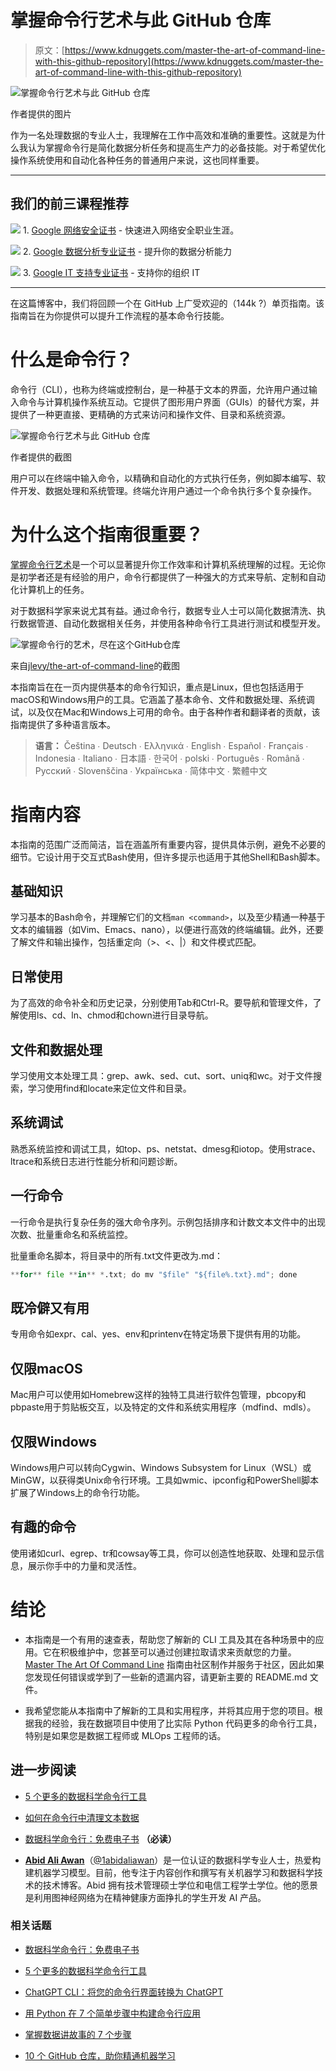 # 掌握命令行艺术与此 GitHub 仓库

> 原文：[https://www.kdnuggets.com/master-the-art-of-command-line-with-this-github-repository](https://www.kdnuggets.com/master-the-art-of-command-line-with-this-github-repository)

![掌握命令行艺术与此 GitHub 仓库](../Images/58068d9a378bb6aebcb101d8f3d35526.png)

作者提供的图片

作为一名处理数据的专业人士，我理解在工作中高效和准确的重要性。这就是为什么我认为掌握命令行是简化数据分析任务和提高生产力的必备技能。对于希望优化操作系统使用和自动化各种任务的普通用户来说，这也同样重要。

* * *

## 我们的前三课程推荐

![](../Images/0244c01ba9267c002ef39d4907e0b8fb.png) 1\. [Google 网络安全证书](https://www.kdnuggets.com/google-cybersecurity) - 快速进入网络安全职业生涯。

![](../Images/e225c49c3c91745821c8c0368bf04711.png) 2\. [Google 数据分析专业证书](https://www.kdnuggets.com/google-data-analytics) - 提升你的数据分析能力

![](../Images/0244c01ba9267c002ef39d4907e0b8fb.png) 3\. [Google IT 支持专业证书](https://www.kdnuggets.com/google-itsupport) - 支持你的组织 IT

* * *

在这篇博客中，我们将回顾一个在 GitHub 上广受欢迎的（144k ?）单页指南。该指南旨在为你提供可以提升工作流程的基本命令行技能。

# 什么是命令行？

命令行（CLI），也称为终端或控制台，是一种基于文本的界面，允许用户通过输入命令与计算机操作系统互动。它提供了图形用户界面（GUIs）的替代方案，并提供了一种更直接、更精确的方式来访问和操作文件、目录和系统资源。

![掌握命令行艺术与此 GitHub 仓库](../Images/62f1dd6a8dbbde568c8a8cd90b4a2bdb.png)

作者提供的截图

用户可以在终端中输入命令，以精确和自动化的方式执行任务，例如脚本编写、软件开发、数据处理和系统管理。终端允许用户通过一个命令执行多个复杂操作。

# 为什么这个指南很重要？

[掌握命令行艺术](https://github.com/jlevy/the-art-of-command-line)是一个可以显著提升你工作效率和计算机系统理解的过程。无论你是初学者还是有经验的用户，命令行都提供了一种强大的方式来导航、定制和自动化计算机上的任务。

对于数据科学家来说尤其有益。通过命令行，数据专业人士可以简化数据清洗、执行数据管道、自动化数据相关任务，并使用各种命令行工具进行测试和模型开发。

![掌握命令行的艺术，尽在这个GitHub仓库](../Images/99f85ed404fb9f84f85ab0aeef79901a.png)

来自[jlevy/the-art-of-command-line](https://github.com/jlevy/the-art-of-command-line?tab=readme-ov-file#meta)的截图

本指南旨在在一页内提供基本的命令行知识，重点是Linux，但也包括适用于macOS和Windows用户的工具。它涵盖了基本命令、文件和数据处理、系统调试，以及仅在Mac和Windows上可用的命令。由于各种作者和翻译者的贡献，该指南提供了多种语言版本。

> **语言：** Čeština ∙ Deutsch ∙ Ελληνικά ∙ English ∙ Español ∙ Français ∙ Indonesia ∙ Italiano ∙ 日本語 ∙ 한국어 ∙ polski ∙ Português ∙ Română ∙ Русский ∙ Slovenščina ∙ Українська ∙ 简体中文 ∙ 繁體中文

# 指南内容

本指南的范围广泛而简洁，旨在涵盖所有重要内容，提供具体示例，避免不必要的细节。它设计用于交互式Bash使用，但许多提示也适用于其他Shell和Bash脚本。

## 基础知识

学习基本的Bash命令，并理解它们的文档`man <command>`，以及至少精通一种基于文本的编辑器（如Vim、Emacs、nano），以便进行高效的终端编辑。此外，还要了解文件和输出操作，包括重定向（>、<、|）和文件模式匹配。

## 日常使用

为了高效的命令补全和历史记录，分别使用Tab和Ctrl-R。要导航和管理文件，了解使用ls、cd、ln、chmod和chown进行目录导航。

## 文件和数据处理

学习使用文本处理工具：grep、awk、sed、cut、sort、uniq和wc。对于文件搜索，学习使用find和locate来定位文件和目录。

## 系统调试

熟悉系统监控和调试工具，如top、ps、netstat、dmesg和iotop。使用strace、ltrace和系统日志进行性能分析和问题诊断。

## 一行命令

一行命令是执行复杂任务的强大命令序列。示例包括排序和计数文本文件中的出现次数、批量重命名和系统监控。

批量重命名脚本，将目录中的所有.txt文件更改为.md：

```py
**for** file **in** *.txt; do mv "$file" "${file%.txt}.md"; done
```

## 既冷僻又有用

专用命令如expr、cal、yes、env和printenv在特定场景下提供有用的功能。

## 仅限macOS

Mac用户可以使用如Homebrew这样的独特工具进行软件包管理，pbcopy和pbpaste用于剪贴板交互，以及特定的文件和系统实用程序（mdfind、mdls）。

## 仅限Windows

Windows用户可以转向Cygwin、Windows Subsystem for Linux（WSL）或MinGW，以获得类Unix命令行环境。工具如wmic、ipconfig和PowerShell脚本扩展了Windows上的命令行功能。

## 有趣的命令

使用诸如curl、egrep、tr和cowsay等工具，你可以创造性地获取、处理和显示信息，展示你手中的力量和灵活性。

# 结论

-   本指南是一个有用的速查表，帮助您了解新的 CLI 工具及其在各种场景中的应用。它在积极维护中，您甚至可以通过创建拉取请求来贡献您的力量。 [Master The Art Of Command Line](https://github.com/jlevy/the-art-of-command-line) 指南由社区制作并服务于社区，因此如果您发现任何错误或学到了一些新的遗漏内容，请更新主要的 README.md 文件。

-   我希望您能从本指南中了解新的工具和实用程序，并将其应用于您的项目。根据我的经验，我在数据项目中使用了比实际 Python 代码更多的命令行工具，特别是如果您是数据工程师或 MLOps 工程师的话。

## 进一步阅读

+   [5 个更多的数据科学命令行工具](/2023/03/5-command-line-tools-data-science.html)

+   [如何在命令行中清理文本数据](/2020/12/clean-text-data-command-line.html)

+   [数据科学命令行：免费电子书](/2022/03/data-science-command-line-free-ebook.html) **（必读）**

-   [**Abid Ali Awan**](https://www.polywork.com/kingabzpro)（[@1abidaliawan](https://www.linkedin.com/in/1abidaliawan)）是一位认证的数据科学专业人士，热爱构建机器学习模型。目前，他专注于内容创作和撰写有关机器学习和数据科学技术的技术博客。Abid 拥有技术管理硕士学位和电信工程学士学位。他的愿景是利用图神经网络为在精神健康方面挣扎的学生开发 AI 产品。

### 相关话题

+   [数据科学命令行：免费电子书](https://www.kdnuggets.com/2022/03/data-science-command-line-free-ebook.html)

+   [5 个更多的数据科学命令行工具](https://www.kdnuggets.com/2023/03/5-command-line-tools-data-science.html)

+   [ChatGPT CLI：将您的命令行界面转换为 ChatGPT](https://www.kdnuggets.com/2023/07/chatgpt-cli-transform-commandline-interface-chatgpt.html)

+   [用 Python 在 7 个简单步骤中构建命令行应用](https://www.kdnuggets.com/build-a-command-line-app-with-python-in-7-easy-steps)

+   [掌握数据讲故事的 7 个步骤](https://www.kdnuggets.com/7-steps-to-master-the-art-of-data-storytelling)

+   [10 个 GitHub 仓库，助你精通机器学习](https://www.kdnuggets.com/10-github-repositories-to-master-machine-learning)
